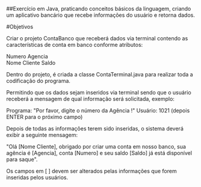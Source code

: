 ##Exercício em Java, praticando conceitos básicos da linguagem, criando um aplicativo bancário que recebe informações do usuário e retorna dados.

#Objetivos

Criar o projeto ContaBanco que receberá dados via terminal contendo as características de conta em banco conforme atributos:

Numero
Agencia 	
Nome Cliente 
Saldo 

Dentro do projeto, é criada a classe ContaTerminal.java para realizar toda a codificação do programa.

Permitindo que os dados sejam inseridos via terminal sendo que o usuário receberá a mensagem de qual informação será solicitada, exemplo:

Programa: "Por favor, digite o número da Agência !"
Usuário: 1021 (depois ENTER para o próximo campo)


Depois de todas as informações terem sido inseridas, o sistema deverá exibir a seguinte mensagem:

"Olá [Nome Cliente], obrigado por criar uma conta em nosso banco, sua agência é [Agencia], conta [Numero] e seu saldo [Saldo] já está disponível para saque".

Os campos em [ ] devem ser alterados pelas informações que forem inseridas pelos usuários.
